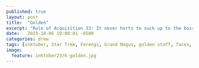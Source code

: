 ```yaml
---
published: true
layout: post
title:  "Golden"
excerpt: "Rule of Acquisition 33: It never hurts to suck up to the boss."
date:   2023-10-06 19:00:01 -0500
categories: drew
tags: [inktober, Star Trek, Ferengi, Grand Nagus, golden staff, faces, aliens, sci-fi]
image:
  feature: inktober23/6-golden.jpg
---
```

